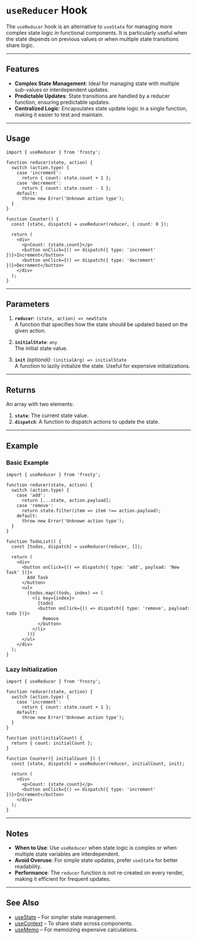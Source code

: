 # `useReducer` Hook

The `useReducer` hook is an alternative to `useState` for managing more complex state logic in functional components. It is particularly useful when the state depends on previous values or when multiple state transitions share logic.

---

## Features

- **Complex State Management**: Ideal for managing state with multiple sub-values or interdependent updates.
- **Predictable Updates**: State transitions are handled by a reducer function, ensuring predictable updates.
- **Centralized Logic**: Encapsulates state update logic in a single function, making it easier to test and maintain.

---

## Usage

```tsx
import { useReducer } from 'frosty';

function reducer(state, action) {
  switch (action.type) {
    case 'increment':
      return { count: state.count + 1 };
    case 'decrement':
      return { count: state.count - 1 };
    default:
      throw new Error('Unknown action type');
  }
}

function Counter() {
  const [state, dispatch] = useReducer(reducer, { count: 0 });

  return (
    <div>
      <p>Count: {state.count}</p>
      <button onClick={() => dispatch({ type: 'increment' })}>Increment</button>
      <button onClick={() => dispatch({ type: 'decrement' })}>Decrement</button>
    </div>
  );
}
```

---

## Parameters

1. **`reducer`**: `(state, action) => newState`  
   A function that specifies how the state should be updated based on the given action.

2. **`initialState`**: `any`  
   The initial state value.

3. **`init`** _(optional)_: `(initialArg) => initialState`  
   A function to lazily initialize the state. Useful for expensive initializations.

---

## Returns

An array with two elements:

1. **`state`**: The current state value.
2. **`dispatch`**: A function to dispatch actions to update the state.

---

## Example

### Basic Example

```tsx
import { useReducer } from 'frosty';

function reducer(state, action) {
  switch (action.type) {
    case 'add':
      return [...state, action.payload];
    case 'remove':
      return state.filter(item => item !== action.payload);
    default:
      throw new Error('Unknown action type');
  }
}

function TodoList() {
  const [todos, dispatch] = useReducer(reducer, []);

  return (
    <div>
      <button onClick={() => dispatch({ type: 'add', payload: 'New Task' })}>
        Add Task
      </button>
      <ul>
        {todos.map((todo, index) => (
          <li key={index}>
            {todo}
            <button onClick={() => dispatch({ type: 'remove', payload: todo })}>
              Remove
            </button>
          </li>
        ))}
      </ul>
    </div>
  );
}
```

### Lazy Initialization

```tsx
import { useReducer } from 'frosty';

function reducer(state, action) {
  switch (action.type) {
    case 'increment':
      return { count: state.count + 1 };
    default:
      throw new Error('Unknown action type');
  }
}

function init(initialCount) {
  return { count: initialCount };
}

function Counter({ initialCount }) {
  const [state, dispatch] = useReducer(reducer, initialCount, init);

  return (
    <div>
      <p>Count: {state.count}</p>
      <button onClick={() => dispatch({ type: 'increment' })}>Increment</button>
    </div>
  );
}
```

---

## Notes

- **When to Use**: Use `useReducer` when state logic is complex or when multiple state variables are interdependent.
- **Avoid Overuse**: For simple state updates, prefer `useState` for better readability.
- **Performance**: The `reducer` function is not re-created on every render, making it efficient for frequent updates.

---

## See Also

- [useState](./useState.md) – For simpler state management.
- [useContext](./useContext.md) – To share state across components.
- [useMemo](./useMemo.md) – For memoizing expensive calculations.